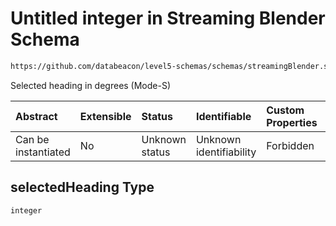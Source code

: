 # Untitled integer in Streaming Blender Schema

```txt
https://github.com/databeacon/level5-schemas/schemas/streamingBlender.schema.json#/properties/flights/properties/selectedHeading
```

Selected heading in degrees (Mode-S)

| Abstract            | Extensible | Status         | Identifiable            | Custom Properties | Additional Properties | Access Restrictions | Defined In                                                                                      |
| :------------------ | :--------- | :------------- | :---------------------- | :---------------- | :-------------------- | :------------------ | :---------------------------------------------------------------------------------------------- |
| Can be instantiated | No         | Unknown status | Unknown identifiability | Forbidden         | Allowed               | none                | [streamingBlender.schema.json\*](../../out/streamingBlender.schema.json "open original schema") |

## selectedHeading Type

`integer`
